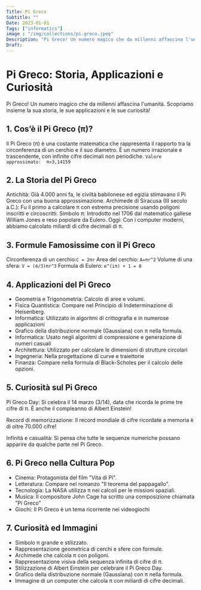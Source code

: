 ```yaml
---
Title: Pi Greco
Subtitle: ""
Date: 2023-01-01
Tags: ["informatics"]
image : "/img/collections/pi-greco.jpeg"
Description: "Pi Greco! Un numero magico che da millenni affascina l'umanità. Scopriamo insieme la sua storia, le sue applicazioni e le sue curiosità!"
Draft: 
---
```


# Pi Greco: Storia, Applicazioni e Curiosità
Pi Greco! Un numero magico che da millenni affascina l'umanità. Scopriamo insieme la sua storia, le sue applicazioni e le sue curiosità!

## 1. Cos’è il Pi Greco (π)?
Il Pi Greco (π) è una costante matematica che rappresenta il rapporto tra la circonferenza di un cerchio e il suo diametro. È un numero irrazionale e trascendente, con infinite cifre decimali non periodiche.
``Valore approssimato:  π≈3,14159``


## 2. La Storia del Pi Greco
Antichità: Già 4.000 anni fa, le civiltà babilonese ed egizia stimavano il Pi Greco con una buona approssimazione.
Archimede di Siracusa (III secolo a.C.): Fu il primo a calcolare π con estrema precisione usando poligoni inscritti e circoscritti.
Simbolo π: Introdotto nel 1706 dal matematico gallese William Jones e reso popolare da Eulero.
Oggi: Con i computer moderni, abbiamo calcolato miliardi di cifre decimali di π.


## 3. Formule Famosissime con il Pi Greco

Circonferenza di un cerchio:``C = 2πr``
Area del cerchio: ``A=πr^2``
Volume di una sfera: ``V = (4/3)πr^3``
Formula di Eulero: ``e^(iπ) + 1 = 0``


## 4. Applicazioni del Pi Greco

- Geometria e Trigonometria: Calcolo di aree e volumi.
- Fisica Quantistica: Compare nel Principio di Indeterminazione di Heisenberg.
- Informatica: Utilizzato in algoritmi di crittografia e in numerose applicazioni
- Grafico della distribuzione normale (Gaussiana) con π nella formula.
- Informatica: Usato negli algoritmi di compressione e generazione di numeri casuali
- Architettura: Utilizzato per calcolare le dimensioni di strutture circolari
- Ingegneria: Nella progettazione di curve e traiettorie
- Finanza: Compare nella formula di Black-Scholes per il calcolo delle opzioni.



## 5. Curiosità sul Pi Greco

Pi Greco Day: Si celebra il 14 marzo (3/14), data che ricorda le prime tre cifre di π. È anche il compleanno di Albert Einstein!

Record di memorizzazione: Il record mondiale di cifre ricordate a memoria è di oltre 70.000 cifre!

Infinità e casualità: Si pensa che tutte le sequenze numeriche possano apparire da qualche parte nel Pi Greco.


## 6. Pi Greco nella Cultura Pop
- Cinema: Protagonista del film "Vita di Pi".
- Letteratura: Compare nel romanzo "Il teorema del pappagallo".
- Tecnologia: La NASA utilizza π nei calcoli per le missioni spaziali.
- Musica: Il compositore John Cage ha scritto una composizione chiamata "Pi Greco"
- Giochi: Il Pi Greco è un tema ricorrente nei videogiochi


## 7. Curiosità ed Immagini
- Simbolo π grande e stilizzato.
- Rappresentazione geometrica di cerchi e sfere con formule.
- Archimede che calcola π con poligoni.
- Rappresentazione visiva della sequenza infinita di cifre di π.
- Stilizzazione di Albert Einstein per celebrare il Pi Greco Day.
- Grafico della distribuzione normale (Gaussiana) con π nella formula.
- Immagine di un computer che calcola π con miliardi di cifre decimali.